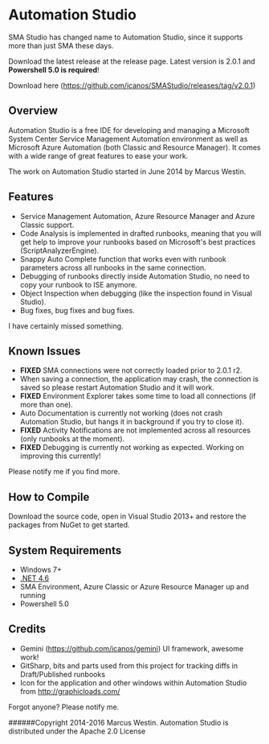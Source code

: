 # Automation Studio
SMA Studio has changed name to Automation Studio, since it supports more than just SMA these days.

Download the latest release at the release page. Latest version is 2.0.1 and **Powershell 5.0 is required**!

Download here (https://github.com/icanos/SMAStudio/releases/tag/v2.0.1)

## Overview
Automation Studio is a free IDE for developing and managing a Microsoft System Center Service Management Automation environment as well as Microsoft Azure Automation (both Classic and Resource Manager). It comes with a wide range of great features to ease your work.

The work on Automation Studio started in June 2014 by Marcus Westin.

## Features
 - Service Management Automation, Azure Resource Manager and Azure Classic support.
 - Code Analysis is implemented in drafted runbooks, meaning that you will get help to improve your runbooks based on Microsoft's best practices (ScriptAnalyzerEngine).
 - Snappy Auto Complete function that works even with runbook parameters across all runbooks in the same connection.
 - Debugging of runbooks directly inside Automation Studio, no need to copy your runbook to ISE anymore.
 - Object Inspection when debugging (like the inspection found in Visual Studio).
 - Bug fixes, bug fixes and bug fixes.

I have certainly missed something.

## Known Issues
 - **FIXED** SMA connections were not correctly loaded prior to 2.0.1 r2.
 - When saving a connection, the application may crash, the connection is saved so please restart Automation Studio and it will work.
 - **FIXED** Environment Explorer takes some time to load all connections (if more than one).
 - Auto Documentation is currently not working (does not crash Automation Studio, but hangs it in background if you try to close it).
 - **FIXED** Activity Notifications are not implemented across all resources (only runbooks at the moment).
 - **FIXED** Debugging is currently not working as expected. Working on improving this currently!

Please notify me if you find more.

## How to Compile
Download the source code, open in Visual Studio 2013+ and restore the packages from NuGet to get started.
 
## System Requirements

 - Windows 7+
 - [.NET 4.6](http://www.microsoft.com/en-au/download/details.aspx?id=30653)
 - SMA Environment, Azure Classic or Azure Resource Manager up and running
 - Powershell 5.0
 
## Credits
 - Gemini (https://github.com/icanos/gemini) UI framework, awesome work!
 - GitSharp, bits and parts used from this project for tracking diffs in Draft/Published runbooks
 - Icon for the application and other windows within Automation Studio from http://graphicloads.com/
 
Forgot anyone? Please notify me.

######Copyright 2014-2016 Marcus Westin. Automation Studio is distributed under the Apache 2.0 License
